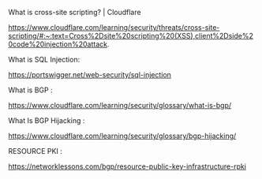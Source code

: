 
What is cross-site scripting? | Cloudflare

https://www.cloudflare.com/learning/security/threats/cross-site-scripting/#:~:text=Cross%2Dsite%20scripting%20(XSS),client%2Dside%20code%20injection%20attack.

What is SQL Injection:

https://portswigger.net/web-security/sql-injection

What is BGP :

https://www.cloudflare.com/learning/security/glossary/what-is-bgp/

What Is BGP Hijacking :

https://www.cloudflare.com/learning/security/glossary/bgp-hijacking/

RESOURCE PKI :

https://networklessons.com/bgp/resource-public-key-infrastructure-rpki

